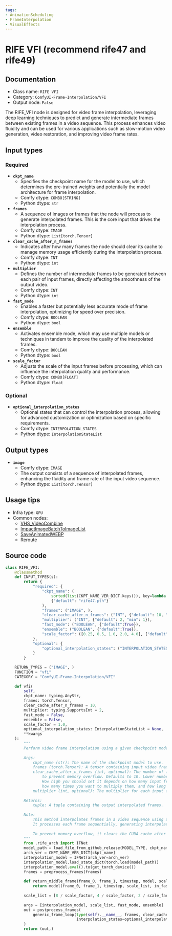 ```yaml
---
tags:
- AnimationScheduling
- FrameInterpolation
- VisualEffects
---
```


# RIFE VFI (recommend rife47 and rife49)
## Documentation
- Class name: `RIFE VFI`
- Category: `ComfyUI-Frame-Interpolation/VFI`
- Output node: `False`

The RIFE_VFI node is designed for video frame interpolation, leveraging deep learning techniques to predict and generate intermediate frames between existing frames in a video sequence. This process enhances video fluidity and can be used for various applications such as slow-motion video generation, video restoration, and improving video frame rates.
## Input types
### Required
- **`ckpt_name`**
    - Specifies the checkpoint name for the model to use, which determines the pre-trained weights and potentially the model architecture for frame interpolation.
    - Comfy dtype: `COMBO[STRING]`
    - Python dtype: `str`
- **`frames`**
    - A sequence of images or frames that the node will process to generate interpolated frames. This is the core input that drives the interpolation process.
    - Comfy dtype: `IMAGE`
    - Python dtype: `List[torch.Tensor]`
- **`clear_cache_after_n_frames`**
    - Indicates after how many frames the node should clear its cache to manage memory usage efficiently during the interpolation process.
    - Comfy dtype: `INT`
    - Python dtype: `int`
- **`multiplier`**
    - Defines the number of intermediate frames to be generated between each pair of input frames, directly affecting the smoothness of the output video.
    - Comfy dtype: `INT`
    - Python dtype: `int`
- **`fast_mode`**
    - Enables a faster but potentially less accurate mode of frame interpolation, optimizing for speed over precision.
    - Comfy dtype: `BOOLEAN`
    - Python dtype: `bool`
- **`ensemble`**
    - Activates ensemble mode, which may use multiple models or techniques in tandem to improve the quality of the interpolated frames.
    - Comfy dtype: `BOOLEAN`
    - Python dtype: `bool`
- **`scale_factor`**
    - Adjusts the scale of the input frames before processing, which can influence the interpolation quality and performance.
    - Comfy dtype: `COMBO[FLOAT]`
    - Python dtype: `float`
### Optional
- **`optional_interpolation_states`**
    - Optional states that can control the interpolation process, allowing for advanced customization or optimization based on specific requirements.
    - Comfy dtype: `INTERPOLATION_STATES`
    - Python dtype: `InterpolationStateList`
## Output types
- **`image`**
    - Comfy dtype: `IMAGE`
    - The output consists of a sequence of interpolated frames, enhancing the fluidity and frame rate of the input video sequence.
    - Python dtype: `List[torch.Tensor]`
## Usage tips
- Infra type: `GPU`
- Common nodes:
    - [VHS_VideoCombine](../../ComfyUI-VideoHelperSuite/Nodes/VHS_VideoCombine.md)
    - [ImpactImageBatchToImageList](../../ComfyUI-Impact-Pack/Nodes/ImpactImageBatchToImageList.md)
    - [SaveAnimatedWEBP](../../Comfy/Nodes/SaveAnimatedWEBP.md)
    - Reroute



## Source code
```python
class RIFE_VFI:
    @classmethod
    def INPUT_TYPES(s):
        return {
            "required": {
                "ckpt_name": (
                    sorted(list(CKPT_NAME_VER_DICT.keys()), key=lambda ckpt_name: version.parse(CKPT_NAME_VER_DICT[ckpt_name])),
                    {"default": "rife47.pth"}
                ),
                "frames": ("IMAGE", ),
                "clear_cache_after_n_frames": ("INT", {"default": 10, "min": 1, "max": 1000}),
                "multiplier": ("INT", {"default": 2, "min": 1}),
                "fast_mode": ("BOOLEAN", {"default":True}),
                "ensemble": ("BOOLEAN", {"default":True}),
                "scale_factor": ([0.25, 0.5, 1.0, 2.0, 4.0], {"default": 1.0})
            },
            "optional": {
                "optional_interpolation_states": ("INTERPOLATION_STATES", )
            }
        }
    
    RETURN_TYPES = ("IMAGE", )
    FUNCTION = "vfi"
    CATEGORY = "ComfyUI-Frame-Interpolation/VFI"
    
    def vfi(
        self,
        ckpt_name: typing.AnyStr,
        frames: torch.Tensor,
        clear_cache_after_n_frames = 10,
        multiplier: typing.SupportsInt = 2,
        fast_mode = False,
        ensemble = False,
        scale_factor = 1.0,
        optional_interpolation_states: InterpolationStateList = None,
        **kwargs
    ):
        """
        Perform video frame interpolation using a given checkpoint model.
    
        Args:
            ckpt_name (str): The name of the checkpoint model to use.
            frames (torch.Tensor): A tensor containing input video frames.
            clear_cache_after_n_frames (int, optional): The number of frames to process before clearing CUDA cache
                to prevent memory overflow. Defaults to 10. Lower numbers are safer but mean more processing time.
                How high you should set it depends on how many input frames there are, input resolution (after upscaling),
                how many times you want to multiply them, and how long you're willing to wait for the process to complete.
            multiplier (int, optional): The multiplier for each input frame. 60 input frames * 2 = 120 output frames. Defaults to 2.
    
        Returns:
            tuple: A tuple containing the output interpolated frames.
    
        Note:
            This method interpolates frames in a video sequence using a specified checkpoint model. 
            It processes each frame sequentially, generating interpolated frames between them.
    
            To prevent memory overflow, it clears the CUDA cache after processing a specified number of frames.
        """
        from .rife_arch import IFNet
        model_path = load_file_from_github_release(MODEL_TYPE, ckpt_name)
        arch_ver = CKPT_NAME_VER_DICT[ckpt_name]
        interpolation_model = IFNet(arch_ver=arch_ver)
        interpolation_model.load_state_dict(torch.load(model_path))
        interpolation_model.eval().to(get_torch_device())
        frames = preprocess_frames(frames)
        
        def return_middle_frame(frame_0, frame_1, timestep, model, scale_list, in_fast_mode, in_ensemble):
            return model(frame_0, frame_1, timestep, scale_list, in_fast_mode, in_ensemble)
        
        scale_list = [8 / scale_factor, 4 / scale_factor, 2 / scale_factor, 1 / scale_factor] 
        
        args = [interpolation_model, scale_list, fast_mode, ensemble]
        out = postprocess_frames(
            generic_frame_loop(type(self).__name__, frames, clear_cache_after_n_frames, multiplier, return_middle_frame, *args, 
                               interpolation_states=optional_interpolation_states, dtype=torch.float32)
        )
        return (out,)

```
